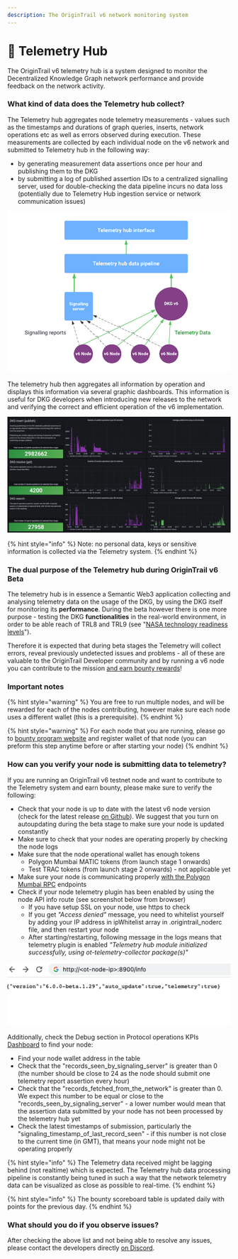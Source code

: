 ```yaml
---
description: The OriginTrail v6 network monitoring system
---
```


# 👾 Telemetry Hub

The OriginTrail v6 telemetry hub is a system designed to monitor the Decentralized Knowledge Graph network performance and provide feedback on the network activity.&#x20;

### What kind of data does the Telemetry hub collect?

The Telemetry hub aggregates node telemetry measurements - values such as the timestamps and durations of graph queries, inserts, network operations etc as well as errors observed during execution. These measurements are collected by each individual node on the v6 network and submitted to Telemetry hub in the following way:

* by generating measurement data assertions once per hour and publishing them to the DKG&#x20;
* by submitting a log of published assertion IDs to a centralized signalling server, used for double-checking the data pipeline incurs no data loss (potentially due to Telemetry Hub ingestion service or network communication issues)

![Nodes submit telemetry data to the DKG, later ingested by the Telemetry hub. Nodes also submit basic assertion information to a signalling server, used to double-check that all data has been successfully received by the Telemetry Hub](<../.gitbook/assets/ODN v6 diagrams - Page 41 (1).png>)

The telemetry hub then aggregates all information by operation and displays this information via several graphic dashboards. This information is useful for DKG developers when introducing new releases to the network and verifying the correct and efficient operation of the v6 implementation.



![Telemetry dashboard example](../.gitbook/assets/aa.png)

{% hint style="info" %}
Note: no personal data, keys or sensitive information is collected via the Telemetry system.
{% endhint %}

### The dual purpose of the Telemetry hub during OriginTrail v6 Beta&#x20;

The telemetry hub is in essence a Semantic Web3 application collecting and analysing telemetry data on the usage of the DKG, by using the DKG itself for monitoring its **performance**. During the beta however there is one more purpose - testing the DKG **functionalities** in the real-world environment, in order to be able reach of TRL8 and TRL9 (see "[NASA technology readiness levels](https://www.nasa.gov/directorates/heo/scan/engineering/technology/technology\_readiness\_level)").

Therefore it is expected that during beta stages the Telemetry will collect errors, reveal previously undetected issues and problems - all of these are valuable to the OriginTrail Developer community and by running a v6 node you can contribute to the mission [and earn bounty rewards](v6-bounty-program.md)!

### Important notes

{% hint style="warning" %}
You are free to run multiple nodes, and will be rewarded for each of the nodes contributing, however make sure each node uses a different wallet (this is a prerequisite).
{% endhint %}

{% hint style="warning" %}
For each node that you are running, please go to [bounty program website](https://bountyprogram.origintrail.io/) and register wallet of that node (you can preform this step anytime before or after starting your node)
{% endhint %}

### How can you verify your node is submitting data to telemetry?

If you are running an OriginTrail v6 testnet node and want to contribute to the Telemetry system and earn bounty, please make sure to verify the following:

* Check that your node is up to date with the latest v6 node version (check for the latest release [on Github](https://github.com/OriginTrail/ot-node/releases)). We suggest that you turn on autoupdating during the beta stage to make sure your node is updated constantly
* Make sure to check that your nodes are operating properly by checking the node logs
* Make sure that the node operational wallet has enough tokens&#x20;
  * Polygon Mumbai MATIC tokens (from launch stage 1 onwards)
  * Test TRAC tokens (from launch stage 2 onwards) - not applicable yet
* Make sure your node is communicating properly [with the Polygon Mumbai RPC](https://docs.polygon.technology/docs/develop/network-details/network/) endpoints
* Check if your node telemetry plugin has been enabled by using the node API info route (see screenshot below from browser)
  * If you have setup SSL on your node, use https to check
  * If you get _"Access denied"_ message, you need to whitelist yourself by adding your IP address in ipWhitelist array in .origintrail\_noderc file, and then restart your node
  * After starting/restarting, following message in the logs means that telemetry plugin is enabled _"Telemetry hub module initialized successfully, using ot-telemetry-collector package(s)"_

![Example of the response from a node /info API call showing the latest version and if telemetry data is being sent ](<../.gitbook/assets/Screen Shot 2022-03-11 at 10.18.34.png>)

Additionally, check the Debug section in Protocol operations KPIs [Dashboard](https://telemetry.origintrail.io/d/Cs4uPdLnk/telemetry-protocol-operation-kpis) to find your node:

* Find your node wallet address in the table
* Check that the "records\_seen\_by\_signaling\_server" is greater than 0 (the number should be close to 24 as the node should submit one telemetry report assertion every hour)
* Check that the "records\_fetched\_from\_the\_network" is greater than 0. We expect this number to be equal or close to the "records\_seen\_by\_signaling\_server" - a lower number would mean that the assertion data submitted by your node has not been processed by the telemetry hub yet&#x20;
* Check the latest timestamps of submission, particularly the "signaling\_timestamp\_of\_last\_record\_seen" - if this number is not close to the current time (in GMT), that means your node might not be operating properly

{% hint style="info" %}
The Telemetry data received might be lagging behind (not realtime) which is expected. The Telemetry hub data processing pipeline is constantly being tuned in such a way that the network telemetry data can be visualized as close as possible to real-time.
{% endhint %}

{% hint style="info" %}
The bounty scoreboard table is updated daily with points for the previous day.
{% endhint %}

### What should you do if you observe issues?

After checking the above list and not being able to resolve any issues, please contact the developers directly [on Discord](https://discordapp.com/invite/FCgYk2S).

